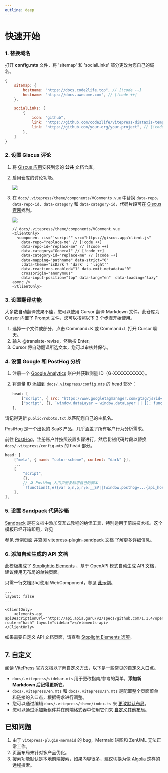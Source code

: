 ```yaml
---
outline: deep
---
```


# 快速开始

### 1. 替换域名

打开 **config.mts** 文件，将 'sitemap' 和 'socialLinks' 部分更改为您自己的域名。

```js
{
    sitemap: {
        hostname: "https://docs.code2life.top", // [!code --]
        hostname: "https://docs.awesome.com", // [!code ++]
    },

    socialLinks: [
        {
            icon: "github",
            link: "https://github.com/code2life/vitepress-diataxis-template", // [!code --]
            link: "https://github.com/your-org/your-project", // [!code ++]
        },
    ]
}
```

### 2. 设置 Giscus 评论

1. 将 [Giscus 应用](https://github.com/apps/giscus)安装到您的 **公共** 文档仓库。

2. 启用仓库的讨论功能。

   ![](https://filecdn.code2life.top/enable-discussions.png)

3. 在 `docs/.vitepress/theme/components/VComments.vue` 中替换 `data-repo`、`data-repo-id`、`data-category` 和 `data-category-id`，代码片段可在 [Giscus 官网](https://giscus.app/)找到。

   ![](https://filecdn.code2life.top/giscus-setup.png)

   ```vue
   // docs/.vitepress/theme/components/VComment.vue
   <ClientOnly>
     <component :is="'script'" src="https://giscus.app/client.js" 
       data-repo="replace-me" // [!code ++]
       data-repo-id="replace-me" // [!code ++]
       data-category="General" // [!code ++]
       data-category-id="replace-me" // [!code ++]
       data-mapping="pathname" data-strict="0" 
       :data-theme="isDark ? 'dark' : 'light'"
       data-reactions-enabled="1" data-emit-metadata="0"
       crossorigin="anonymous"
       data-input-position="top" data-lang="en"  data-loading="lazy" async />
   </ClientOnly>
   ```

### 3. 设置翻译功能

大多数自动翻译效果不佳，您可以使用 Cursor 翻译 Markdown 文件。此仓库为 Cursor 内置了 Prompt 文件，您可以按照以下 3 个步骤开始使用。

1. 选择一个文件或部分，点击 Command+K 或 Command+L 打开 Cursor 聊天。
2. 输入 @translate-revise，然后按 Enter。
3. Cursor 将自动翻译所选文本，您可以审核并保存。

### 4. 设置 Google 和 PostHog 分析

1. 注册一个 [Google Analytics](https://analytics.google.com) 账户并获取测量 ID（G-XXXXXXXXXX）。
2. 将测量 ID 添加到 `docs/.vitepress/config.mts` 的 head 部分：

   ```js
   head: [
       ["script", { src: "https://www.googletagmanager.com/gtag/js?id=G-XXXXXXXXXX" }],
       ["script", {}, `window.dataLayer = window.dataLayer || []; function gtag(){dataLayer.push(arguments);} gtag('js', new Date()); gtag('config', 'G-XXXXXXXXXX');`],
   ],
   ```

请记得更新 `public/robots.txt` 以匹配您自己的主机名。

PostHog 是一个出色的 SaaS 产品，几乎涵盖了所有客户行为分析需求。

前往 [PostHog](https://posthog.com)，注册账户并按照设置步骤进行，然后复制代码片段以替换 `docs/.vitepress/config.mts` 的 head 部分。

```js
head: [
    ["meta", { name: "color-scheme", content: "dark" }],
    ...
    [
        "script",
        {},
        // 从 PostHog 入门页面复制您自己的脚本
        `!function(t,e){var o,n,p,r;e.__SV||(window.posthog=...{api_host:'https://us.i.posthog.com'...`,  // [!code focus]
    ],
],
```

### 5. 设置 Sandpack 代码沙箱

[Sandpack](https://sandpack.codesandbox.io/) 是在文档中添加交互式教程的绝佳工具，特别适用于前端技术栈。这个模板已经开箱即用，详见 

参见 [示例页面](/guide/playground) 并查阅 [vitepress-plugin-sandpack 文档](https://vitepress-sandbox.js-bridge.com/get-started/introduction.html) 了解更多详细信息。

### 6. 添加自动生成的 API 文档

此模板集成了 [Stoplightio Elements](https://stoplight-site.webflow.io/open-source/elements) ，基于 OpenAPI 模式自动生成 API 文档，建议使用无布局的单独页面。

只需一行文档即可使用 WebComponent，参见 [此示例](/reference/api)。

```html{2,6}
---
layout: false
---

<ClientOnly>
    <elements-api apiDescriptionUrl="https://api.apis.guru/v2/specs/github.com/1.1.4/openapi.yaml" router="hash" layout="sidebar"></elements-api>
</ClientOnly>
```

如果需要自定义 API 文档页面，请查看 [Stoplight Elements 选项](https://github.com/stoplightio/elements/blob/main/docs/getting-started/elements/elements-options.md)。

## 7. 自定义

阅读 VitePress 官方文档以了解自定义方法，以下是一些常见的自定义入口点。

- `docs/.vitepress/sidebar.mts` 用于更改指南/参考的菜单，**添加新 Markdown 后记得更新它**。
- `docs/.vitepress/en.mts` 和 `docs/.vitepress/zh.mts` 是配置整个页面菜单和链接的入口点，根据需求进行调整。
- 您可以通过编辑 `docs/.vitepress/theme/index.ts` 来 [更改默认布局](https://vitepress.dev/guide/extending-default-theme#layout-slots)。
- 您可以通过添加新组件并在前端格式器中使用它们来 [自定义其他布局](https://vitepress.dev/reference/default-theme-layout#custom-layout)。

## 已知问题

1. 由于 `vitepress-plugin-mermaid` 的 bug，Mermaid 饼图和 ZenUML 无法正常工作。
2. 页面布局未针对多产品优化。
3. 搜索功能默认是本地前端搜索，如果内容很多，建议切换为像 [Algolia](https://vitepress.dev/reference/default-theme-search#algolia-search) 这样的远程搜索。

